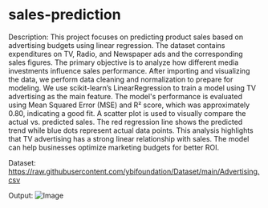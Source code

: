 # sales-prediction
Description:
This project focuses on predicting product sales based on advertising budgets using linear regression. The dataset contains expenditures on TV, Radio, and Newspaper ads and the corresponding sales figures. The primary objective is to analyze how different media investments influence sales performance. After importing and visualizing the data, we perform data cleaning and normalization to prepare for modeling. We use scikit-learn’s LinearRegression to train a model using TV advertising as the main feature. The model's performance is evaluated using Mean Squared Error (MSE) and R² score, which was approximately 0.80, indicating a good fit. A scatter plot is used to visually compare the actual vs. predicted sales. The red regression line shows the predicted trend while blue dots represent actual data points. This analysis highlights that TV advertising has a strong linear relationship with sales. The model can help businesses optimize marketing budgets for better ROI.

Dataset:
https://raw.githubusercontent.com/ybifoundation/Dataset/main/Advertising.csv

Output:
![Image](https://github.com/user-attachments/assets/8ca444e9-39f9-4475-a254-9a9a72cced97)
